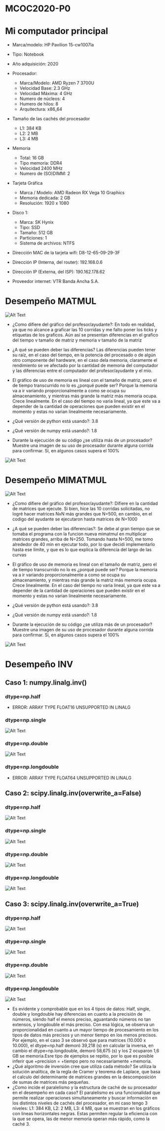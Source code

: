 # MCOC2020-P0

# Mi computador principal

* Marca/modelo: HP Pavilion 15-cw1007la
* Tipo: Notebook
* Año adquisición: 2020
* Procesador:
  * Marca/Modelo: AMD Ryzen 7 3700U
  * Velocidad Base: 2.3 GHz
  * Velocidad Máxima: 4 GHz
  * Numero de núcleos: 4 
  * Humero de hilos: 8
  * Arquitectura: x86_64
* Tamaño de las cachés del procesador
  * L1: 384 KB
  * L2: 2 MB
  * L3: 4 MB
* Memoria 
  * Total: 16 GB
  * Tipo memoria: DDR4
  * Velocidad 2400 MHz
  * Numero de (SO)DIMM: 2
* Tarjeta Gráfica
  * Marca / Modelo: AMD Radeon RX Vega 10 Graphics
  * Memoria dedicada: 2 GB
  * Resolución: 1920 x 1080
* Disco 1: 
  * Marca: SK Hynix
  * Tipo: SSD
  * Tamaño: 512 GB
  * Particiones: 1
  * Sistema de archivos: NTFS

* Dirección MAC de la tarjeta wifi: D8-12-65-09-29-3F
* Dirección IP (Interna, del router): 192.168.0.6
* Dirección IP (Externa, del ISP): 190.162.178.62
* Proveedor internet: VTR Banda Ancha S.A.

# Desempeño MATMUL

![Alt Text](https://github.com/raimolid/MCOC2020-P0/blob/master/Entrega1-2/Plot_matmul.png)

* ¿Como difiere del gráfico del profesor/ayudante?: En todo en realidad, 
   ya que no alcance a graficar las 10 corridas y me falto poner los ticks 
   y etiquetas de los graficos. Aún así se presentan diferencias en el
   grafico del tiempo v tamaño de matriz y memoria v tamaño de la matriz

* ¿A qué se pueden deber las diferencias? Las diferencias pueden tener su 
   raíz, en el caso del tiempo, en la potencia del procesado o de algún otro 
   componente del hardware, en el caso dela memoria, claramente el 
   rendimiento se ve afectado por la cantidad de memoria del computador y 
   las diferencias entre el computador del profesor/ayudante y el mio.

* El gráfico de uso de memoria es lineal con el tamaño de matriz, 
  pero el de tiempo transcurrido no lo es ¿porqué puede ser?
  Porque la memoria va a ir variando proporcionalmente a como se ocupa su 
  almacenamiento, y mientras más grande la matriz más memoria ocupa.
  Crece linealmente. En el caso del tiempo no varia lineal, ya que este va a 
  depender de la cantidad de operaciones que pueden existir en el momento y estas 
  no varian linealmente necesariamente.

* ¿Qué versión de python está usando?: 3.8

* ¿Qué versión de numpy está usando?: 1.8

* Durante la ejecución de su código ¿se utiliza más de un procesador? 
  Muestre una imagen de su uso de procesador durante alguna corrida para confirmar. 
  Si, en algunos casos supera el 100%

![Alt Text](https://github.com/raimolid/MCOC2020-P0/blob/master/Entrega1-2/Proc_matmul.png)

# Desempeño MIMATMUL

![Alt Text](https://github.com/raimolid/MCOC2020-P0/blob/master/Plot_mimatmul.png)

* ¿Como difiere del gráfico del profesor/ayudante?: Difiere en la cantidad de 
  matrices que ejecute. Si bien, hice las 10 corridas solicitadas, no logré hacer 
  matrices NxN más grandes que N=500, en cambio, en el codigo del ayudante se 
  ejecutaron hasta matrices de N=1000

* ¿A qué se pueden deber las diferencias?: Se debe al gran tiempo que se tomaba el 
  programa con la funcion nueva mimatmul en multiplicar matrices grandes, arriba de 
  N=250. Tomando hasta N=500, me tomo alrededor de 40 min en ejecutar todo, por lo
  que decidi implementarlo hasta ese límite, y que es lo que explica la diferencia
  del largo de las curvas

* El gráfico de uso de memoria es lineal con el tamaño de matriz, 
  pero el de tiempo transcurrido no lo es ¿porqué puede ser?
  Porque la memoria va a ir variando proporcionalmente a como se ocupa su 
  almacenamiento, y mientras más grande la matriz más memoria ocupa.
  Crece linealmente. En el caso del tiempo no varia lineal, ya que este va a 
  depender de la cantidad de operaciones que pueden existir en el momento y estas 
  no varian linealmente necesariamente.

* ¿Qué versión de python está usando?: 3.8

* ¿Qué versión de numpy está usando?: 1.8

* Durante la ejecución de su código ¿se utiliza más de un procesador? Muestre una 
  imagen de su uso de procesador durante alguna corrida para confirmar. 
  Si, en algunos casos supera el 100%

![Alt Text](https://github.com/raimolid/MCOC2020-P0/blob/master/Proc_mimatmul.png)

# Desempeño INV
## Caso 1: numpy.linalg.inv()
### dtype=np.half
* ERROR: ARRAY TYPE FLOAT16 UNSUPPORTED IN LINALG
### dtype=np.single
![Alt Text](https://github.com/raimolid/MCOC2020-P0/blob/master/plot_1_single.png)
### dtype=np.double
![Alt Text](https://github.com/raimolid/MCOC2020-P0/blob/master/plot_1_double.png)
### dtype=np.longdouble
* ERROR: ARRAY TYPE FLOAT64 UNSUPPORTED IN LINALG

## Caso 2: scipy.linalg.inv(overwrite_a=False)
### dtype=np.half
![Alt Text](https://github.com/raimolid/MCOC2020-P0/blob/master/plot_2_half.png)
### dtype=np.single
![Alt Text](https://github.com/raimolid/MCOC2020-P0/blob/master/plot_2_single.png)
### dtype=np.double
![Alt Text](https://github.com/raimolid/MCOC2020-P0/blob/master/plot_2_double.png)
### dtype=np.longdouble
![Alt Text](https://github.com/raimolid/MCOC2020-P0/blob/master/plot_2_longdouble.png)

## Caso 3: scipy.linalg.inv(overwrite_a=True)
### dtype=np.half
![Alt Text](https://github.com/raimolid/MCOC2020-P0/blob/master/plot_3_half.png)
### dtype=np.single
![Alt Text](https://github.com/raimolid/MCOC2020-P0/blob/master/plot_3_single.png)
### dtype=np.double
![Alt Text](https://github.com/raimolid/MCOC2020-P0/blob/master/plot_3_double.png)
### dtype=np.longdouble
![Alt Text](https://github.com/raimolid/MCOC2020-P0/blob/master/plot_3_longdouble.png)

* Es evidente y comprobable que en los 4 tipos de datos: Half, single, double y 
  longdouble hay diferencias en cuanto a la precisión de números, siendo half el menos
  preciso, aguantando números no tan extensos, y longdouble el más preciso. Con esa 
  lógica, se observa un proporcionalidad en cuanto a un mayor tiempo de procesamiento 
  en los tipos de datos más precisos y un menor tiempo en los menos precisos. Por 
  ejemplo, en el caso 3 se observó que para matrices (10.000 x 10.000), el dtype=np.half
  demoró 39,218 (s) en calcular la inversa, en cambio el dtype=np.longdouble, demoró
  58,675 (s) y los 2 ocuparon 1,6 GB se memoria.Esre tipo de ejemplos se repitio, por lo
  que es posible inferir que +precision = +tiempo pero no necesariamente +memoria.
* ¿Qué algoritmo de inversión cree que utiliza cada método?
   Se utiliza la solución analítica, de la regla de Cramer y teorema de Laplace, que
   basa el calculo del determinante de matrices grandes en la descomposición de sumas 
   de matrices más pequeñas. 
* ¿Como incide el paralelismo y la estructura de caché de su procesador en el desempeño 
  en cada caso? El paralelismo es una funcionalidad que permite realizar operaciones
  simultaneamente y buscar información en los distintos niveles de cachés del procesador,
  en mi caso tengo 3 niveles: L1: 384 KB, L2: 2 MB, L3: 4 MB, que se muestran en los 
  gráficos con lineas horizontales negras. Estas permiten regular la eficiencia con la 
  que se opera, las de menor memoria operan más rápido, como la caché 3.
